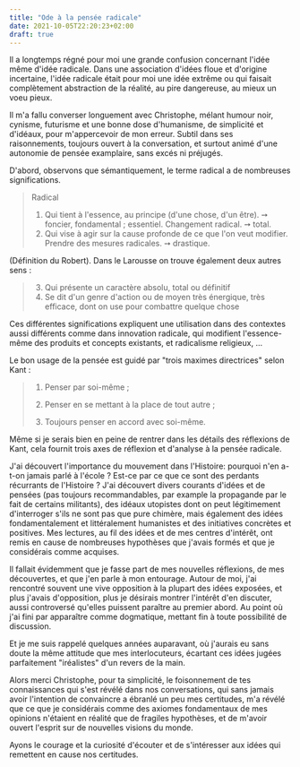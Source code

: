 ```yaml
---
title: "Ode à la pensée radicale"
date: 2021-10-05T22:20:23+02:00
draft: true
---
```


Il a longtemps régné pour moi une grande confusion concernant l'idée même 
d'idée radicale. Dans une association d'idées floue et d'origine incertaine, 
l'idée radicale était pour moi une idée extrême ou qui faisait complètement 
abstraction de la réalité, au pire dangereuse, au mieux un voeu pieux. 

Il m'a fallu converser longuement avec Christophe, mélant humour noir, cynisme, 
futurisme et une bonne dose d'humanisme, de simplicité et d'idéaux, pour 
m'appercevoir de mon erreur. Subtil dans ses raisonnements, toujours ouvert à 
la conversation, et surtout animé d'une autonomie de pensée examplaire, sans 
excés ni préjugés.

D'abord, observons que sémantiquement, le terme radical a de nombreuses 
significations. 

> Radical
> 1. Qui tient à l'essence, au principe (d'une chose, d'un être). ➙ foncier, 
fondamental ; essentiel. Changement radical. ➙ total.
> 2. Qui vise à agir sur la cause profonde de ce que l'on veut modifier. 
Prendre des mesures radicales. ➙ drastique.

(Définition du Robert). Dans le Larousse on trouve également deux autres sens :

> 3. Qui présente un caractère absolu, total ou définitif
> 4. Se dit d'un genre d'action ou de moyen très énergique, très efficace, dont 
on use pour combattre quelque chose

Ces différentes significations expliquent une utilisation dans des contextes 
aussi différents comme dans innovation radicale, qui modifient l'essence-même 
des produits et concepts existants, et radicalisme religieux, ...

Le bon usage de la pensée est guidé par "trois maximes directrices" selon Kant 
: 

> 1. Penser par soi-même ;
>
> 2. Penser en se mettant à la place de tout autre ;
>
> 3. Toujours penser en accord avec soi-même. 

Même si je serais bien en peine de rentrer dans les détails des réflexions de 
Kant, cela fournit trois axes de réflexion et d'analyse à la pensée radicale. 



J'ai découvert l'importance du
mouvement dans l'Histoire: pourquoi n'en a-t-on jamais parlé à l'école ? Est-ce
par ce que ce sont des perdants récurrants de l'Histoire ? J'ai découvert
divers courants d'idées et de pensées (pas toujours recommandables, par
example la propagande par le fait de certains militants), des idéaux utopistes
dont on peut légitimement d'interroger s'ils ne sont pas que pure chimère,
mais également des idées fondamentalement et littéralement humanistes et des
initiatives concrètes et positives. Mes lectures, au fil des idées et de mes
centres d'intérêt, ont remis en cause de nombreuses hypothèses que j'avais
formés et que je considérais comme acquises.

Il fallait évidemment que je fasse part de mes nouvelles réflexions, de mes
découvertes, et que j'en parle à mon entourage. Autour de moi, j'ai rencontré
souvent une vive opposition à la plupart des idées exposées, et plus j'avais
d'opposition, plus je désirais montrer l'intérêt d'en discuter, aussi
controversé qu'elles puissent paraître au premier abord. Au point où j'ai fini
par apparaître comme dogmatique, mettant fin à toute possibilité de
discussion.

Et je me suis rappelé quelques années auparavant, où j'aurais eu sans doute la
même attitude que mes interlocuteurs, écartant ces idées jugées parfaitement
"iréalistes" d'un revers de la main.

Alors merci Christophe, pour ta simplicité, le foisonnement de tes
connaissances qui s'est révélé dans nos conversations, qui sans jamais avoir
l'intention de convaincre a ébranlé un peu mes certitudes, m'a révélé que ce
que je considérais comme des axiomes fondamentaux de mes opinions n'étaient en
réalité que de fragiles hypothèses, et de m'avoir ouvert l'esprit sur de
nouvelles visions du monde.

Ayons le courage et la curiosité d'écouter et de s'intéresser aux idées qui
remettent en cause nos certitudes.

